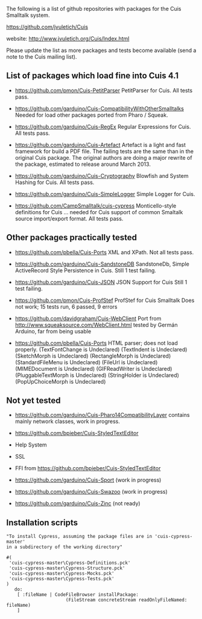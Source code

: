 The following is a list of github repositories with packages for the Cuis Smalltalk system.

https://github.com/jvuletich/Cuis 

website: http://www.jvuletich.org/Cuis/Index.html

Please update the list as more packages and tests become available (send a note to the Cuis mailing list).




List of packages which load fine into Cuis 4.1
-----------------------------------------------

* https://github.com/pmon/Cuis-PetitParser
 PetitParser for Cuis.
 All tests pass.
 
*  https://github.com/garduino/Cuis-CompatibilityWithOtherSmalltalks
 Needed for load other packages ported from Pharo / Squeak.
 
*  https://github.com/garduino/Cuis-RegEx
 Regular Expressions for Cuis.
 All tests pass.
 
*  https://github.com/garduino/Cuis-Artefact
 Artefact is a light and fast framework for build a PDF file.
 The failing tests are the same than in the original Cuis package.
 The original authors are doing a major rewrite of the package, estimated to release around March 2013.
 
*  https://github.com/garduino/Cuis-Cryptography
 Blowfish and System Hashing for Cuis.
 All tests pass.
 
*  https://github.com/garduino/Cuis-SimpleLogger
 Simple Logger for Cuis.

* https://github.com/CampSmalltalk/cuis-cypress 
  Monticello-style definitions for Cuis ... needed for Cuis support of common Smaltalk source import/export format.
  All tests pass.


 
Other packages practically tested
-----------------------------------------------

*  https://github.com/pbella/Cuis-Ports
 XML and XPath.
 Not all tests pass.
 
*  https://github.com/garduino/Cuis-SandstoneDB
 SandstoneDb, Simple ActiveRecord Style Persistence in Cuis.
 Still 1 test failing.
 
*  https://github.com/garduino/Cuis-JSON
 JSON Support for Cuis
 Still 1 test failing.

*  https://github.com/pmon/Cuis-ProfStef
   ProfStef for Cuis Smalltalk
   Does not work; 15 tests run, 6 passed, 9 errors

* https://github.com/davidgraham/Cuis-WebClient
  Port from http://www.squeaksource.com/WebClient.html
  tested by Germán Arduino, far from being usable


* https://github.com/pbella/Cuis-Ports
  HTML parser; does not load properly. 
(TextFontChange is Undeclared) 
(TextIndent is Undeclared) 
(SketchMorph is Undeclared) 
(RectangleMorph is Undeclared)
(StandardFileMenu is Undeclared)
(FileUrl is Undeclared)
(MIMEDocument is Undeclared)
(GIFReadWriter is Undeclared) 
(PluggableTextMorph is Undeclared)
(StringHolder is Undeclared) 
(PopUpChoiceMorph is Undeclared)


Not yet tested
-----------------------------------------------

* https://github.com/garduino/Cuis-Pharo14CompatibilityLayer
 contains mainly network classes, work in progress.

* https://github.com/bpieber/Cuis-StyledTextEditor

* Help System 

* SSL

* FFI from https://github.com/bpieber/Cuis-StyledTextEditor 

* https://github.com/garduino/Cuis-Sport (work in progress)

* https://github.com/garduino/Cuis-Swazoo (work in progress)

* https://github.com/garduino/Cuis-Zinc (not ready)



Installation scripts
-----------------------------------------------


    "To install Cypress, assuming the package files are in 'cuis-cypress-master'
    in a subdirectory of the working directory"

    #( 
     'cuis-cypress-master\Cypress-Definitions.pck'
     'cuis-cypress-master\Cypress-Structure.pck'
     'cuis-cypress-master\Cypress-Mocks.pck'
     'cuis-cypress-master\Cypress-Tests.pck'
    )  
       do: 
        [ :fileName | CodeFileBrowser installPackage:
                          (FileStream concreteStream readOnlyFileNamed: fileName)
        ]

 
 